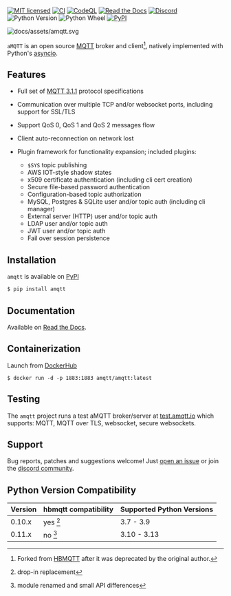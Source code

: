 [![MIT licensed](https://img.shields.io/github/license/Yakifo/amqtt?style=plastic)](https://amqtt.readthedocs.io/en/latest/)
[![CI](https://github.com/Yakifo/amqtt/actions/workflows/ci.yml/badge.svg?branch=rc)](https://github.com/Yakifo/amqtt/actions/workflows/ci.yml)
[![CodeQL](https://github.com/Yakifo/amqtt/actions/workflows/codeql-analysis.yml/badge.svg)](https://github.com/Yakifo/amqtt/actions/workflows/codeql-analysis.yml)
[![Read the Docs](https://img.shields.io/readthedocs/amqtt/v0.11.0?style=plastic&logo=readthedocs)](https://amqtt.readthedocs.io/)
[![Discord](https://dcbadge.limes.pink/api/server/https://discord.gg/S3sP6dDaF3?style=plastic)](https://discord.gg/S3sP6dDaF3)
![Python Version](https://img.shields.io/pypi/pyversions/amqtt?style=plastic&logo=python&logoColor=yellow)
![Python Wheel](https://img.shields.io/pypi/wheel/amqtt?style=plastic)
[![PyPI](https://img.shields.io/pypi/v/amqtt?style=plastic&logo=python&logoColor=yellow)](https://pypi.org/project/amqtt/)

![docs/assets/amqtt.svg](https://raw.githubusercontent.com/Yakifo/amqtt/refs/tags/v0.11.0/docs/assets/amqtt.svg)

`aMQTT` is an open source [MQTT](http://www.mqtt.org) broker and client[^1], natively implemented with Python's [asyncio](https://docs.python.org/3/library/asyncio.html).

## Features

- Full set of [MQTT 3.1.1](http://docs.oasis-open.org/mqtt/mqtt/v3.1.1/os/mqtt-v3.1.1-os.html) protocol specifications
- Communication over multiple TCP and/or websocket ports, including support for SSL/TLS
- Support QoS 0, QoS 1 and QoS 2 messages flow
- Client auto-reconnection on network lost

- Plugin framework for functionality expansion; included plugins:
  - `$SYS` topic publishing
  - AWS IOT-style shadow states
  - x509 certificate authentication (including cli cert creation)
  - Secure file-based password authentication
  - Configuration-based topic authorization
  - MySQL, Postgres & SQLite user and/or topic auth (including cli manager)
  - External server (HTTP) user and/or topic auth
  - LDAP user and/or topic auth
  - JWT user and/or topic auth
  - Fail over session persistence

## Installation

`amqtt` is available on [PyPI](https://pypi.python.org/pypi/amqtt)

```bash
$ pip install amqtt
```

## Documentation

Available on [Read the Docs](http://amqtt.readthedocs.org/).

## Containerization

Launch from [DockerHub](https://hub.docker.com/repositories/amqtt)

```shell
$ docker run -d -p 1883:1883 amqtt/amqtt:latest
```

## Testing

The `amqtt` project runs a test aMQTT broker/server at [test.amqtt.io](https://test.amqtt.io) which supports: MQTT, MQTT over TLS, websocket, secure websockets.


## Support

Bug reports, patches and suggestions welcome! Just [open an issue](https://github.com/Yakifo/amqtt/issues/new) or join the [discord community](https://discord.gg/S3sP6dDaF3).

## Python Version Compatibility

| Version | hbmqtt compatibility | Supported Python Versions |
| ------- | -------------------- | ------------------------- |
| 0.10.x  | yes [^2]             | 3.7 - 3.9                 |
| 0.11.x  | no [^3]              | 3.10 - 3.13               |


[^1]: Forked from [HBMQTT](https://github.com/beerfactory/hbmqtt) after it was deprecated by the original author.

[^2]: drop-in replacement

[^3]: module renamed and small API differences
